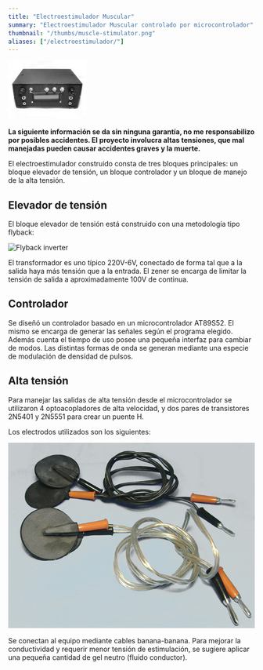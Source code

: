 ```yaml
---
title: "Electroestimulador Muscular"
summary: "Electroestimulador Muscular controlado por microcontrolador"
thumbnail: "/thumbs/muscle-stimulator.png"
aliases: ["/electroestimulador/"]
---
```

	
![Electroestimulador](/images/electro4.jpg)

**La siguiente información se da sin ninguna garantía, no me responsabilizo por posibles accidentes. El proyecto involucra altas tensiones, que mal manejadas pueden causar accidentes graves y la muerte.**

El electroestimulador construido consta de tres bloques principales: un bloque elevador de tensión, un bloque controlador y un bloque de manejo de la alta tensión.

## Elevador de tensión

El bloque elevador de tensión está construido con una metodología tipo flyback:

![Flyback inverter](/images/inversor.jpg)

El transformador es uno típico 220V-6V, conectado de forma tal que a la salida haya más tensión que a la entrada. El zener se encarga de limitar la tensión de salida a aproximadamente 100V de continua.

## Controlador
Se diseñó un controlador basado en un microcontrolador AT89S52. El mismo se encarga de generar las señales según el programa elegido. Además cuenta el tiempo de uso posee una pequeña interfaz para cambiar de modos. Las distintas formas de onda se generan mediante una especie de modulación de densidad de pulsos.

## Alta tensión
Para manejar las salidas de alta tensión desde el microcontrolador se utilizaron 4 optoacopladores de alta velocidad, y dos pares de transistores 2N5401 y 2N5551 para crear un puente H. 

Los electrodos utilizados son los siguientes:

![Electrodos para electroestimulador](/images/electro1.jpg)

Se conectan al equipo mediante cables banana-banana. Para mejorar la conductividad y requerir menor tensión de estimulación, se sugiere aplicar una pequeña cantidad de gel neutro (fluido conductor).
